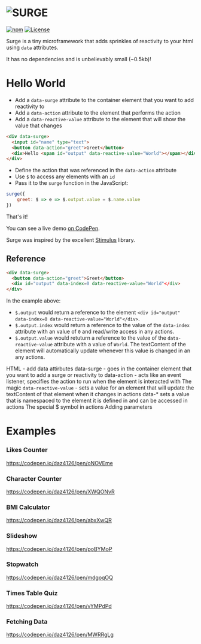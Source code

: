 #  ![SURGE](https://github.com/daz4126/surge/assets/16646/67766106-3fe8-43d4-8404-449124f276de)
[![npm](https://img.shields.io/npm/v/@daz4126/surge?color=222222)](https://www.npmjs.com/package/@daz4126/surge)
[![License](https://img.shields.io/badge/License-Unlicense-222222)](#license)

Surge is a tiny microframework that adds sprinkles of reactivity to your html using `data` attributes. 

It has no dependencies and is unbelievably small (~0.5kb)!

# Hello World

* Add a `data-surge` attribute to the container element that you want to add reactivity to
* Add a `data-action` attribute to the element that performs the action
* Add a `data-reactive-value` attribute to the element that will show the value that changes

```html
<div data-surge>
  <input id="name" type="text">
  <button data-action="greet">Greet</button>
  <div>Hello <span id="output" data-reactive-value="World"></span></div>
</div>
```

* Define the action that was referenced in the `data-action` attribute
* Use `$` to access any elements with an `id`
* Pass it to the `surge` function in the JavaScript:

```javascript
surge({
    greet: $ => e => $.output.value = $.name.value
})
```
That's it!

You can see a live demo [on CodePen](https://codepen.io/daz4126/pen/oNOVVKJ).

Surge was inspired by the excellent [Stimulus](https://stimulus.hotwired.dev) library.

## Reference

```html
<div data-surge>
  <button data-action="greet">Greet</button>
  <div id="output" data-index=0 data-reactive-value="World"</div>
</div>
```

In the example above: 
* `$.output` would return a reference to the element `<div id="output" data-index=0 data-reactive-value="World"</div>`.
* `$.output.index` would return a reference to the value of the `data-index` attribute with an value of `0` and read/write access in any actions.
* `$.output.value` would retuturn a reference to the value of the `data-reactive-value` attribute with a value of `World`. The textContent of the element will automatically update whenever this value is changed in an any actions.

HTML - add data attirbutes
data-surge - goes in the container element that you want to add a surge or reactivity to
data-action - acts like an event listener, specifies the action to run when the element is interacted with
The magic `data-reactive-value` - sets a value for an element that will update the textContent of that element when it changes in actions
data-* sets a value that is namespaced to the element it is defined in and can be accessed in actions
The special $ symbol in actions
Adding parameters

# Examples

### Likes Counter
https://codepen.io/daz4126/pen/oNOVEme

### Character Counter
https://codepen.io/daz4126/pen/XWQONvR

### BMI Calculator
https://codepen.io/daz4126/pen/abxXwQR

### Slideshow
https://codepen.io/daz4126/pen/poBYMoP

### Stopwatch
https://codepen.io/daz4126/pen/mdgoqOQ

### Times Table Quiz
https://codepen.io/daz4126/pen/vYMPdPd

### Fetching Data
https://codepen.io/daz4126/pen/MWRRgLg
